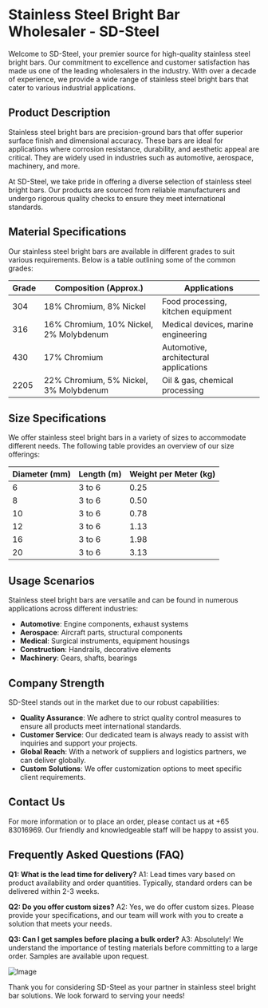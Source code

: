 # Stainless Steel Bright Bar Wholesaler - SD-Steel

Welcome to SD-Steel, your premier source for high-quality stainless steel bright bars. Our commitment to excellence and customer satisfaction has made us one of the leading wholesalers in the industry. With over a decade of experience, we provide a wide range of stainless steel bright bars that cater to various industrial applications.

## Product Description

Stainless steel bright bars are precision-ground bars that offer superior surface finish and dimensional accuracy. These bars are ideal for applications where corrosion resistance, durability, and aesthetic appeal are critical. They are widely used in industries such as automotive, aerospace, machinery, and more.

At SD-Steel, we take pride in offering a diverse selection of stainless steel bright bars. Our products are sourced from reliable manufacturers and undergo rigorous quality checks to ensure they meet international standards.

## Material Specifications

Our stainless steel bright bars are available in different grades to suit various requirements. Below is a table outlining some of the common grades:

| Grade         | Composition (Approx.)                | Applications                             |
|---------------|--------------------------------------|------------------------------------------|
| 304           | 18% Chromium, 8% Nickel              | Food processing, kitchen equipment       |
| 316           | 16% Chromium, 10% Nickel, 2% Molybdenum | Medical devices, marine engineering      |
| 430           | 17% Chromium                          | Automotive, architectural applications   |
| 2205         | 22% Chromium, 5% Nickel, 3% Molybdenum | Oil & gas, chemical processing          |

## Size Specifications

We offer stainless steel bright bars in a variety of sizes to accommodate different needs. The following table provides an overview of our size offerings:

| Diameter (mm) | Length (m)  | Weight per Meter (kg) |
|---------------|-------------|-----------------------|
| 6             | 3 to 6      | 0.25                  |
| 8             | 3 to 6      | 0.50                  |
| 10            | 3 to 6      | 0.78                  |
| 12            | 3 to 6      | 1.13                  |
| 16            | 3 to 6      | 1.98                  |
| 20            | 3 to 6      | 3.13                  |

## Usage Scenarios

Stainless steel bright bars are versatile and can be found in numerous applications across different industries:

- **Automotive**: Engine components, exhaust systems
- **Aerospace**: Aircraft parts, structural components
- **Medical**: Surgical instruments, equipment housings
- **Construction**: Handrails, decorative elements
- **Machinery**: Gears, shafts, bearings

## Company Strength

SD-Steel stands out in the market due to our robust capabilities:

- **Quality Assurance**: We adhere to strict quality control measures to ensure all products meet international standards.
- **Customer Service**: Our dedicated team is always ready to assist with inquiries and support your projects.
- **Global Reach**: With a network of suppliers and logistics partners, we can deliver globally.
- **Custom Solutions**: We offer customization options to meet specific client requirements.

## Contact Us

For more information or to place an order, please contact us at +65 83016969. Our friendly and knowledgeable staff will be happy to assist you.

## Frequently Asked Questions (FAQ)

**Q1: What is the lead time for delivery?**
A1: Lead times vary based on product availability and order quantities. Typically, standard orders can be delivered within 2-3 weeks.

**Q2: Do you offer custom sizes?**
A2: Yes, we do offer custom sizes. Please provide your specifications, and our team will work with you to create a solution that meets your needs.

**Q3: Can I get samples before placing a bulk order?**
A3: Absolutely! We understand the importance of testing materials before committing to a large order. Samples are available upon request.

![Image](https://github.com/user-attachments/assets/2567258e-e124-4816-932d-1809bd27ef0b)

Thank you for considering SD-Steel as your partner in stainless steel bright bar solutions. We look forward to serving your needs!